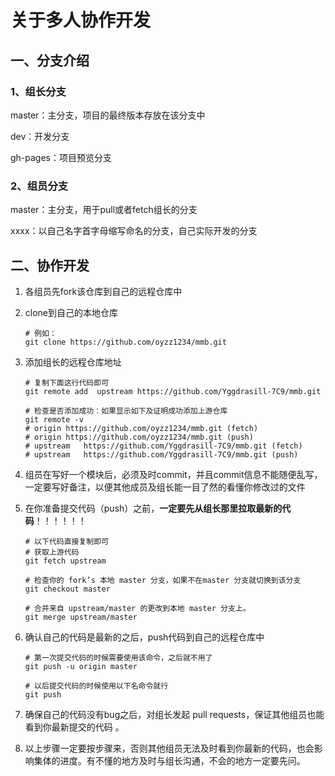 # 关于多人协作开发

## 一、分支介绍

### 1、组长分支

master：主分支，项目的最终版本存放在该分支中

dev：开发分支

gh-pages：项目预览分支

### 2、组员分支

master：主分支，用于pull或者fetch组长的分支

xxxx：以自己名字首字母缩写命名的分支，自己实际开发的分支



## 二、协作开发

1. 各组员先fork该仓库到自己的远程仓库中

2. clone到自己的本地仓库

   ```shell
   # 例如：
   git clone https://github.com/oyzz1234/mmb.git
   ```

3. 添加组长的远程仓库地址

   ```shell
   # 复制下面这行代码即可
   git remote add  upstream https://github.com/Yggdrasill-7C9/mmb.git 
   
   # 检查是否添加成功：如果显示如下及证明成功添加上游仓库
   git remote -v 
   # origin	https://github.com/oyzz1234/mmb.git (fetch)
   # origin	https://github.com/oyzz1234/mmb.git (push)
   # upstream	https://github.com/Yggdrasill-7C9/mmb.git (fetch)
   # upstream	https://github.com/Yggdrasill-7C9/mmb.git (push)
   ```

4. 组员在写好一个模块后，必须及时commit，并且commit信息不能随便乱写，一定要写好备注，以便其他成员及组长能一目了然的看懂你修改过的文件

5. 在你准备提交代码（push）之前，**一定要先从组长那里拉取最新的代码**！！！！！！

   ```shell
   # 以下代码直接复制即可
   # 获取上游代码
   git fetch upstream
   
   # 检查你的 fork’s 本地 master 分支，如果不在master 分支就切换到该分支
   git checkout master
   
   # 合并来自 upstream/master 的更改到本地 master 分支上。
   git merge upstream/master
   ```

6. 确认自己的代码是最新的之后，push代码到自己的远程仓库中

   ```shell
   # 第一次提交代码的时候需要使用该命令，之后就不用了
   git push -u origin master
   
   # 以后提交代码的时候使用以下名命令就行
   git push
   ```

7. 确保自己的代码没有bug之后，对组长发起 pull requests，保证其他组员也能看到你最新提交的代码 。
8. 以上步骤一定要按步骤来，否则其他组员无法及时看到你最新的代码，也会影响集体的进度。有不懂的地方及时与组长沟通，不会的地方一定要先问。